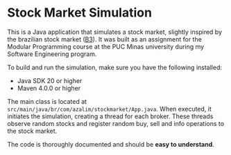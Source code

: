 # Stock Market Simulation

This is a Java application that simulates a stock market, slightly inspired by the brazilian stock market ([B3](https://www.b3.com.br/en_us/)). It was built as an assignment for the Modular Programming course at the PUC Minas university during my Software Engineering program.

To build and run the simulation, make sure you have the following installed:

- Java SDK 20 or higher
- Maven 4.0.0 or higher

The main class is located at `src/main/java/br/com/azalim/stockmarket/App.java`. When executed, it initiates the simulation, creating a thread for each broker. These threads observe random stocks and register random buy, sell and info operations to the stock market.

The code is thoroughly documented and should be **easy to understand**.